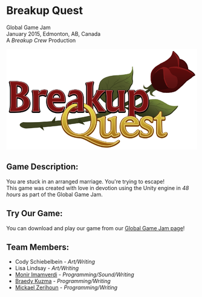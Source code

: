 # Breakup Quest
Global Game Jam  
January 2015, Edmonton, AB, Canada  
A *Breakup Crew* Production

![alt text](https://github.com/Afroholic78/RevSimu/blob/master/RevSimu/Assets/Resources/Sprites/mainMenu_title.png "Breakup Quest logo")



## Game Description:
You are stuck in an arranged marriage. You're trying to escape!  
This game was created with love in devotion using the Unity engine in _48 hours_ as part of the Global Game Jam.

## Try Our Game:
You can download and play our game from our [Global Game Jam page](http://globalgamejam.org/2015/games/breakup-quest)!

## Team Members:
* Cody Schiebelbein - _Art/Writing_
* Lisa Lindsay - _Art/Writing_
* [Monir Imamverdi](https://github.com/DevMomo) - _Programming/Sound/Writing_
* [Braedy Kuzma](https://github.com/kuzi117) - _Programming/Writing_
* [Mickael Zerihoun](https://github.com/Afroholic78) - _Programming/Writing_



